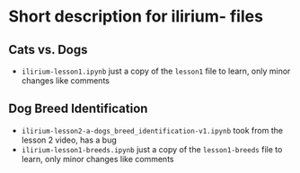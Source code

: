 # Short description for ilirium- files

## Cats vs. Dogs
+ `ilirium-lesson1.ipynb` just a copy of the `lesson1` file to learn, only minor changes like comments

## Dog Breed Identification
+ `ilirium-lesson2-a-dogs_breed_identification-v1.ipynb` took from the lesson 2 video, has a bug
+ `ilirium-lesson1-breeds.ipynb` just a copy of the `lesson1-breeds` file to learn, only minor changes like comments